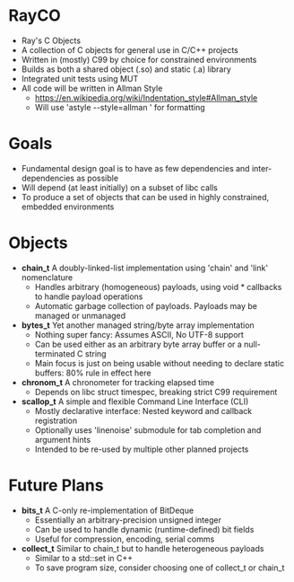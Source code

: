 # RayCO
- Ray's C Objects
- A collection of C objects for general use in C/C++ projects
- Written in (mostly) C99 by choice for constrained environments
- Builds as both a shared object (.so) and static (.a) library
- Integrated unit tests using MUT
- All code will be written in Allman Style
  - https://en.wikipedia.org/wiki/Indentation_style#Allman_style
  - Will use 'astyle --style=allman <file>' for formatting

# Goals
- Fundamental design goal is to have as few dependencies and inter-dependencies as possible
- Will depend (at least initially) on a subset of libc calls
- To produce a set of objects that can be used in highly constrained, embedded environments

# Objects
- **chain_t** A doubly-linked-list implementation using 'chain' and 'link' nomenclature
  - Handles arbitrary (homogeneous) payloads, using void * callbacks to handle payload operations
  - Automatic garbage collection of payloads.  Payloads may be managed or unmanaged
- **bytes_t** Yet another managed string/byte array implementation
  - Nothing super fancy: Assumes ASCII, No UTF-8 support
  - Can be used either as an arbitrary byte array buffer or a null-terminated C string
  - Main focus is just on being usable without needing to declare static buffers: 80% rule in effect here
- **chronom_t** A chronometer for tracking elapsed time
  - Depends on libc struct timespec, breaking strict C99 requirement
- **scallop_t** A simple and flexible Command Line Interface (CLI)
  - Mostly declarative interface: Nested keyword and callback registration
  - Optionally uses 'linenoise' submodule for tab completion and argument hints
  - Intended to be re-used by multiple other planned projects

# Future Plans
- **bits_t** A C-only re-implementation of BitDeque
  - Essentially an arbitrary-precision unsigned integer
  - Can be used to handle dynamic (runtime-defined) bit fields
  - Useful for compression, encoding, serial comms
- **collect_t** Similar to chain_t but to handle heterogeneous payloads
  - Similar to a std::set in C++
  - To save program size, consider choosing one of collect_t or chain_t

